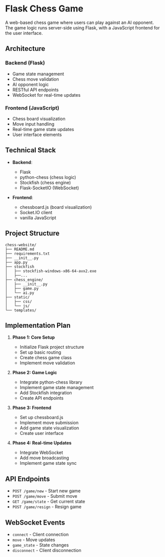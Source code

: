 # Flask Chess Game

A web-based chess game where users can play against an AI opponent. The game logic runs server-side using Flask, with a JavaScript frontend for the user interface.

## Architecture

### Backend (Flask)
- Game state management
- Chess move validation
- AI opponent logic
- RESTful API endpoints
- WebSocket for real-time updates

### Frontend (JavaScript)
- Chess board visualization
- Move input handling
- Real-time game state updates
- User interface elements

## Technical Stack

- **Backend**: 
  - Flask
  - python-chess (chess logic)
  - Stockfish (chess engine)
  - Flask-SocketIO (WebSocket)
  
- **Frontend**:
  - chessboard.js (board visualization)
  - Socket.IO client
  - vanilla JavaScript

## Project Structure
```
chess-website/
├── README.md
├── requirements.txt
├── __init__.py
├── app.py
├── stockfish
│   ├── stockfish-windows-x86-64-avx2.exe
│   ├──...
├── chess_engine/
│   ├── __init__.py
│   ├── game.py
│   └── ai.py
├── static/
│   ├── css/
│   └── js/
└── templates/
```

## Implementation Plan

1. **Phase 1: Core Setup**
   - Initialize Flask project structure
   - Set up basic routing
   - Create chess game class
   - Implement move validation

2. **Phase 2: Game Logic**
   - Integrate python-chess library
   - Implement game state management
   - Add Stockfish integration
   - Create API endpoints

3. **Phase 3: Frontend**
   - Set up chessboard.js
   - Implement move submission
   - Add game state visualization
   - Create user interface

4. **Phase 4: Real-time Updates**
   - Integrate WebSocket
   - Add move broadcasting
   - Implement game state sync

## API Endpoints

- `POST /game/new` - Start new game
- `POST /game/move` - Submit move
- `GET /game/state` - Get current state
- `POST /game/resign` - Resign game

## WebSocket Events

- `connect` - Client connection
- `move` - Move updates
- `game_state` - State changes
- `disconnect` - Client disconnection